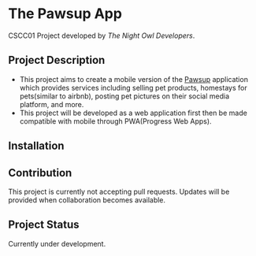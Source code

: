 # The Pawsup App
CSCC01 Project developed by *The Night Owl Developers*.

## Project Description
- This project aims to create a mobile version of the [Pawsup](https://pawsupinc.com/) application which provides services including selling pet products, homestays for pets(similar to airbnb), posting pet pictures on their social media platform, and more. 
- This project will be developed as a web application first then be made compatible with mobile through PWA(Progress Web Apps).

## Installation

## Contribution 
This project is currently not accepting pull requests. Updates will be provided when collaboration becomes available. 

## Project Status
Currently under development.
